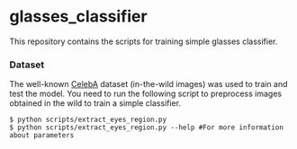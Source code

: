 # glasses_classifier
This repository contains the scripts for training simple glasses classifier.

### Dataset
The well-known [CelebA](http://mmlab.ie.cuhk.edu.hk/projects/CelebA.html) dataset 
(in-the-wild images) was used to train and test the model.
You need to run the following script to preprocess images 
obtained in the wild to train a simple classifier.
```
$ python scripts/extract_eyes_region.py 
$ python scripts/extract_eyes_region.py --help #For more information about parameters
```

